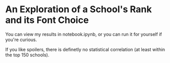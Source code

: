 # An Exploration of a School's Rank and its Font Choice
You can view my results in notebook.ipynb, or you can run it for yourself if you're curious.

If you like spoilers, there is definetly no statistical correlation (at least within the top 150 schools).

